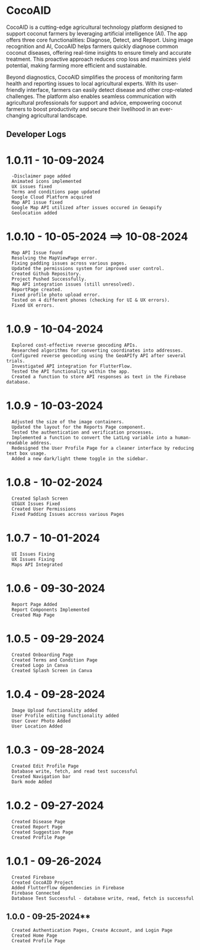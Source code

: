 # CocoAID


CocoAID is a cutting-edge agricultural technology platform designed to support coconut farmers by leveraging artificial intelligence (AI). The app offers three core functionalities: Diagnose, Detect, and Report. Using image recognition and AI, CocoAID helps farmers quickly diagnose common coconut diseases, offering real-time insights to ensure timely and accurate treatment. This proactive approach reduces crop loss and maximizes yield potential, making farming more efficient and sustainable.

Beyond diagnostics, CocoAID simplifies the process of monitoring farm health and reporting issues to local agricultural experts. With its user-friendly interface, farmers can easily detect disease and other crop-related challenges. The platform also enables seamless communication with agricultural professionals for support and advice, empowering coconut farmers to boost productivity and secure their livelihood in an ever-changing agricultural landscape.

## Developer Logs

# 1.0.11 - 10-09-2024
      -Disclaimer page added
      Animated icons implemented
      UX issues fixed
      Terms and conditions page updated
      Google Cloud Platform acquired
      Map API issue fixed
      Google Map API utilized after issues occured in Geoapify
      Geolocation added

# 1.0.10 - 10-05-2024 ==> 10-08-2024
      Map API Issue found
      Resolving the MapViewPage error.
      Fixing padding issues across various pages.
      Updated the permissions system for improved user control.
      Created Github Repository.
      Project Pushed Successfully.
      Map API integration issues (still unresolved).
      ReportPage created.
      Fixed profile photo upload error.
      Tested on 4 different phones (checking for UI & UX errors).
      Fixed UX errors.

# 1.0.9 - 10-04-2024
      Explored cost-effective reverse geocoding APIs.
      Researched algorithms for converting coordinates into addresses.
      Configured reverse geocoding using the GeoAPIfy API after several trials.
      Investigated API integration for FlutterFlow.
      Tested the API functionality within the app.
      Created a function to store API responses as text in the Firebase database.

# 1.0.9 - 10-03-2024
      Adjusted the size of the image containers.
      Updated the layout for the Reports Page component.
      Tested the authentication and verification processes.
      Implemented a function to convert the LatLng variable into a human-readable address.
      Redesigned the User Profile Page for a cleaner interface by reducing text box usage.
      Added a new dark/light theme toggle in the sidebar.

# 1.0.8 - 10-02-2024
      Created Splash Screen
      UI&UX Issues Fixed
      Created User Permissions
      Fixed Padding Issues accross various Pages

# 1.0.7 - 10-01-2024
      UI Issues Fixing
      UX Issues Fixing
      Maps API Integrated

# 1.0.6 - 09-30-2024
      Report Page Added
      Report Components Implemented
      Created Map Page

# 1.0.5 - 09-29-2024
      Created Onboarding Page
      Created Terms and Condition Page
      Created Logo in Canva
      Created Splash Screen in Canva

# 1.0.4 - 09-28-2024
      Image Upload functionality added
      User Profile editing functionality added
      User Cover Photo Added
      User Location Added

# 1.0.3 - 09-28-2024
      Created Edit Profile Page
      Database write, fetch, and read test successful
      Created Navigation bar
      Dark mode Added

# 1.0.2 - 09-27-2024
      Created Disease Page
      Created Report Page
      Created Suggestion Page
      Created Profile Page

# 1.0.1 - 09-26-2024
      Created Firebase
      Created CocoAID Project
      Added Flutterflow dependencies in Firebase
      Firebase Connected
      Database Test Successful - database write, read, fetch is successful

## 1.0.0 - 09-25-2024**
      Created Authentication Pages, Create Account, and Login Page
      Created Home Page
      Created Profile Page



